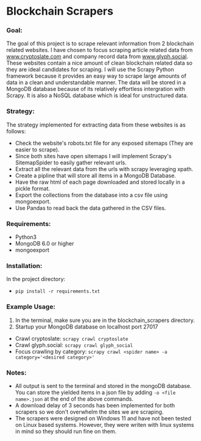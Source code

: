 # **Blockchain Scrapers**
### Goal:
The goal of this project is to scrape relevant information from 2 blockchain related websites. I have chosen to focus scraping article related data from www.cryptoslate.com and company record data from www.glyph.social. These websites contain a nice amount of clean blockchain related data so they are ideal candidates for scraping. I will use the Scrapy Python framework because it provides an easy way to scrape large amounts of data in a clean and understandable manner. The data will be stored in a MongoDB database because of its relatively effortless intergration with Scrapy. It is also a NoSQL database which is ideal for unstructured data. 
### Strategy:
The strategy implemented for extracting data from these websites is as follows:
- Check the website's robots.txt file for any exposed sitemaps (They are easier to scrape).
- Since both sites have open sitemaps I will implement Scrapy's SitemapSpider to easily gather relevant urls.
- Extract all the relevant data from the urls with scrapy leveraging xpath.
- Create a pipline that will store all items in a MongoDB Database.
- Have the raw html of each page downloaded and stored locally in a pickle format.
- Export the collections from the database into a csv file using mongoexport.
- Use Pandas to read back the data gathered in the CSV files.

### Requirements:
- Python3
- MongoDB 6.0 or higher
- mongoexport

### Installation:
In the project directory:
- `pip install -r requirements.txt`

### Example Usage:
1. In the terminal, make sure you are in the blockchain_scrapers directory.
2. Startup your MongoDB database on localhost port 27017

- Crawl cryptoslate: `scrapy crawl cryptoslate`
- Crawl glyph.social: `scrapy crawl glyph_social`
- Focus crawling by category: `scrapy crawl <spider name> -a category='<desired category>'` 

### Notes:
- All output is sent to the terminal and stored in the mongoDB database. You can store the yielded items in a json file by adding `-o <file name>.json` at the end of the above commands.
- A download delay of 3 seconds has been implemented for both scrapers so we don't overwhelm the sites we are scraping.
- The scrapers were designed on Windows 11 and have not been tested on Linux based systems. However, they were writen with linux systems in mind so they should run fine on them.
